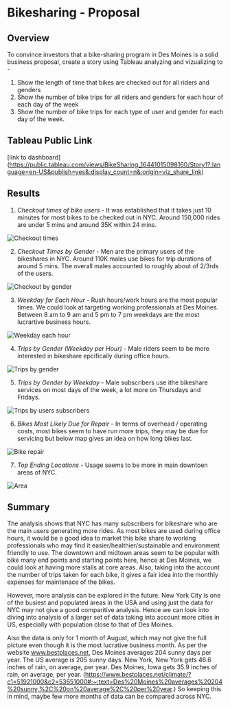 # Bikesharing - Proposal

## Overview
To convince investors that a bike-sharing program in Des Moines is a solid business proposal, create a story using Tableau analyzing and vizualizing to - 
1. Show the length of time that bikes are checked out for all riders and genders
2. Show the number of bike trips for all riders and genders for each hour of each day of the week
3. Show the number of bike trips for each type of user and gender for each day of the week.

## Tableau Public Link
[link to dashboard] (https://public.tableau.com/views/BikeSharing_16441015098160/Story1?:language=en-US&publish=yes&:display_count=n&:origin=viz_share_link)

## Results 
1. *Checkout times of bike users* - It was established that it takes just 10 minutes for most bikes to be checked out in NYC. Around 150,000 rides are under 5 mins and around 35K within 24 mins.

![Checkout times](https://user-images.githubusercontent.com/92342751/152693537-d5a54c96-8549-4372-9640-633e4e8a234c.png)

2. *Checkout Times by Gender* - Men are the primary users of the bikeshares in NYC. Around 110K males use bikes for trip durations of around 5 mins. The overall males accounted to roughly about of 2/3rds of the users.

![Checkout by gender](https://user-images.githubusercontent.com/92342751/152693675-d9eab81e-b65b-4297-a89a-c1adc2c0c11f.png)

3. *Weekday for Each Hour* - Rush hours/work hours are the most popular times. We could look at targeting working professionals at Des Moines. Between 8 am to 9 am and 5 pm to 7 pm weekdays are the most lucrartive business hours. 

![Weekday each hour](https://user-images.githubusercontent.com/92342751/152693878-2ba51345-a9bf-44c5-9400-ff27348744e4.png)

4. *Trips by Gender (Weekday per Hour)* - Male riders seem to be more interested in bikeshare epcifically during office hours.

![Trips by gender](https://user-images.githubusercontent.com/92342751/152693981-9bb94622-d1b5-4251-85f2-7cb5dbea0b34.png)

5. *Trips by Gender by Weekday* - Male subscribers use ithe bikeshare services on most days of the week, a lot more on Thursdays and Fridays.

![Trips by users subscribers](https://user-images.githubusercontent.com/92342751/152694078-aad69bc7-1fc5-47fd-91d3-c73adc34322d.png)

6. *Bikes Most Likely Due for Repair* - In terms of overhead / operating costs, most bikes seem to have run more trips, they may be due for servicing but below map gives an idea on how long bikes last. 

![Bike repair](https://user-images.githubusercontent.com/92342751/152694232-c179ea9e-8cec-4d74-85ce-1c9ba162b700.png)

7. *Top Ending Locations* - Usage seems to be more in main downtoen areas of NYC.

![Area](https://user-images.githubusercontent.com/92342751/152694320-63e5549d-7d4d-4d67-a0b8-37596790e12e.png)

## Summary
The analysis shows that NYC has many subscribers for bikeshare who are the main users generating more rides. As most bikes are used during office hours, it would be a good idea to market this bike share to working professionals who may find it easier/healthier/sustainable and environment friendly to use. The downtown and midtown areas seem to be popular with bike many end points and starting points here, hence at Des Moines, we could look at having more stalls at core areas. Also, taking into the account the number of trips taken for each bike, it gives a fair idea into the monthly expenses for maintenace of the bikes. 

However, more analysis can be explored in the future. New York City is one of the busiest and populated areas in the USA and using just the data for NYC may not give a good comparitive analysis. Hence we can look into diving into analysis of a larger set of data taking into account more cities in US, especially with population close to that of Des Moines. 

Also the data is only for 1 month of August, which may not give the full picture even though it is the most lucrative business month. As per the website www.bestplaces.net, Des Moines averages 204 sunny days per year. The US average is 205 sunny days. New York, New York gets 46.6 inches of rain, on average, per year. Des Moines, Iowa gets 35.9 inches of rain, on average, per year. (https://www.bestplaces.net/climate/?c1=51921000&c2=53651000#:~:text=Des%20Moines%20averages%20204%20sunny,%2C%20on%20average%2C%20per%20year.) So keeping this in mind, maybe few more months of data can be compared across NYC. 
